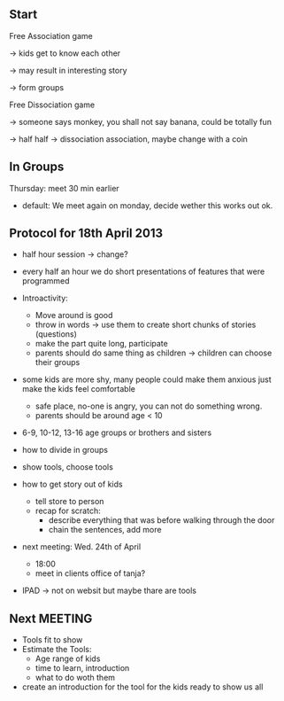 Start
-----

Free Association game
>
 ->	kids get to know each other
>
 ->	may result in interesting story
>	
 ->	form groups

Free Dissociation game
>
 -> someone says monkey, you shall not say banana, could be totally fun
>
-> half half -> dissociation association, maybe change with a coin

In Groups
---------

Thursday: meet 30 min earlier

-	default: We meet again on monday, decide wether this works out ok.

Protocol for 18th April 2013
----------------------------

-   half hour session -> change?
-   every half an hour we do short presentations of features that were programmed
-   Introactivity: 
    -   Move around is good
    -   throw in words -> use them to create short chunks of stories (questions)
    -   make the part quite long, participate
    -   parents should do same thing as children
    ->  children can choose their groups

-   some kids are more shy, many people could make them anxious 
    just make the kids feel comfortable
    -   safe place, no-one is angry, you can not do something wrong.
    -   parents should be around age < 10
    
-   6-9, 10-12, 13-16 age groups or brothers and sisters
        
-   how to divide in groups
-   show tools, choose tools
    
-   how to get story out of kids
    -   tell store to person
    -   recap for scratch: 
        -   describe everything that was before walking through the door
        -   chain the sentences, add more
    
    
-   next meeting: Wed. 24th of April
    -   18:00
    -   meet in clients office of tanja?
    
    
-   IPAD -> not on websit but maybe thare are tools


Next MEETING
------------

-   Tools fit to show
-   Estimate the Tools: 
    -   Age range of kids
    -   time to learn, introduction
    -   what to do woth them
-   create an introduction for the tool for the kids ready to show us all

